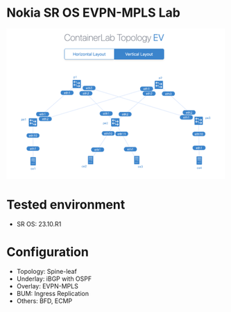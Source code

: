# Nokia SR OS EVPN-MPLS Lab
![Topology](topology.png)

# Tested environment
- SR OS: 23.10.R1

# Configuration
- Topology: Spine-leaf
- Underlay: iBGP with OSPF
- Overlay: EVPN-MPLS
- BUM: Ingress Replication
- Others: BFD, ECMP
